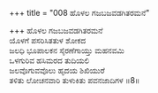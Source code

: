 +++
title = "008 ಹೊಳಲ ಗಜಬಜವಡಗಿತರಮನೆ"

+++
ಹೊಳಲ ಗಜಬಜವಡಗಿತರಮನೆ  
ಯೊಳಗೆ ಪಸರಿಸಿತತುಳ ಶೋಕದ  
ಜಲಧಿ ಭೂಪಾಲಕನ ಸೈರಣೆಗಾಯ್ತು ಮಹನವಮಿ  
ಒಳಗುರಿವ ಹಸಿಮರದ ತುದಿಯಲಿ  
ಜಲವೊಗುವವೊಲು ಹೃದಯ ಶಿಖಿಯುರೆ  
ತಳಿತು ಲೋಚನವಾರಿ ತುಳುಕಿತು ಪವನಜಾದಿಗಳ    ॥8॥